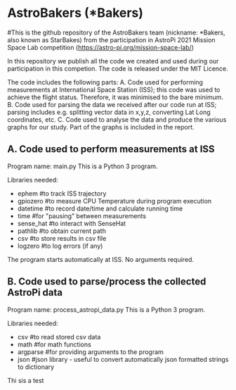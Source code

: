 # AstroBakers (*Bakers)
#This is the github repository of the AstroBakers team (nickname: *Bakers, also known as StarBakes) from the participation in AstroPi 2021 Mission Space Lab competition (https://astro-pi.org/mission-space-lab/)

In this repository we publish all the code we created and used during our participation in this competion. 
The code is released under the MIT Licence. 

The code includes the following parts: 
A. Code used for performing measurements at International Space Station (ISS); this code was used to achieve the flight status. Therefore, it was minimised to the bare minimum.
B. Code used for parsing the data we received after our code run at ISS; parsing includes e.g. splitting vector data in x,y,z, converting Lat Long coordinates, etc. 
C. Code used to analyse the data and produce the various graphs for our study. Part of the graphs is included in the report. 

A. Code used to perform measurements at ISS
-------------------------------------------
Program name: main.py
This is a Python 3 program. 

Libraries needed: 
- ephem     #to track ISS trajectory
- gpiozero  #to measure CPU Temperature during program execution 
- datetime  #to record date/time and calculate running time
- time      #for "pausing" between measurements
- sense_hat #to interact with SenseHat
- pathlib   #to obtain current path
- csv       #to store results in csv file 
- logzero   #to log errors (if any)

The program starts automatically at ISS. No arguments required. 

B. Code used to parse/process the collected AstroPi data
--------------------------------------------------------
Program name: process_astropi_data.py
This is a Python 3 program.

Libraries needed:
- csv       #to read stored csv data
- math      #for math functions
- argparse  #for providing arguments to the program
- json      #json library - useful to convert automatically json formatted strings to dictionary

Thi sis 
a test
